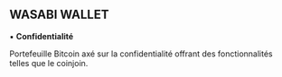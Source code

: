 ## WASABI WALLET
▪ **Confidentialité**

Portefeuille Bitcoin axé sur la confidentialité offrant des fonctionnalités telles que le coinjoin.

